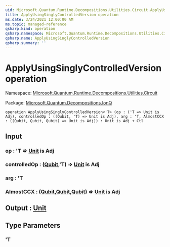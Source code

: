 ```yaml
---
uid: Microsoft.Quantum.Runtime.Decompositions.Utilities.Circuit.ApplyUsingSinglyControlledVersion
title: ApplyUsingSinglyControlledVersion operation
ms.date: 3/24/2021 12:00:00 AM
ms.topic: managed-reference
qsharp.kind: operation
qsharp.namespace: Microsoft.Quantum.Runtime.Decompositions.Utilities.Circuit
qsharp.name: ApplyUsingSinglyControlledVersion
qsharp.summary: ''
---
```


# ApplyUsingSinglyControlledVersion operation

Namespace: [Microsoft.Quantum.Runtime.Decompositions.Utilities.Circuit](xref:Microsoft.Quantum.Runtime.Decompositions.Utilities.Circuit)

Package: [Microsoft.Quantum.Decompositions.IonQ](https://nuget.org/packages/Microsoft.Quantum.Decompositions.IonQ)




```qsharp
operation ApplyUsingSinglyControlledVersion<'T> (op : ('T => Unit is Adj), controlledOp : ((Qubit, 'T) => Unit is Adj), arg : 'T, AlmostCCX : ((Qubit, Qubit, Qubit) => Unit is Adj)) : Unit is Adj + Ctl
```


## Input

### op : 'T => [Unit](xref:microsoft.quantum.lang-ref.unit)  is Adj




### controlledOp : ([Qubit](xref:microsoft.quantum.lang-ref.qubit),'T) => [Unit](xref:microsoft.quantum.lang-ref.unit)  is Adj




### arg : 'T




### AlmostCCX : ([Qubit](xref:microsoft.quantum.lang-ref.qubit),[Qubit](xref:microsoft.quantum.lang-ref.qubit),[Qubit](xref:microsoft.quantum.lang-ref.qubit)) => [Unit](xref:microsoft.quantum.lang-ref.unit)  is Adj





## Output : [Unit](xref:microsoft.quantum.lang-ref.unit)



## Type Parameters

### 'T

